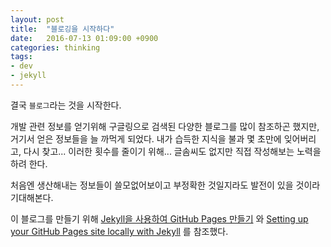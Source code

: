 ```yaml
---
layout: post
title:  "블로깅을 시작하다"
date:   2016-07-13 01:09:00 +0900
categories: thinking
tags: 
- dev
- jekyll
---
```

결국 `블로그`라는 것을 시작한다.

개발 관련 정보를 얻기위해 구글링으로 검색된 다양한 블로그를 많이 참조하곤 했지만, 거기서 얻은 정보들을 늘 까먹게 되었다.
내가 습득한 지식을 불과 몇 초만에 잊어버리고, 다시 찾고...
이러한 횟수를 줄이기 위해... 글솜씨도 없지만 직접 작성해보는 노력을 하려 한다.

처음엔 생산해내는 정보들이 쓸모없어보이고 부정확한 것일지라도 발전이 있을 것이라 기대해본다.

이 블로그를 만들기 위해 [Jekyll을 사용하여 GitHub Pages 만들기][Jekyll을 사용하여 GitHub Pages 만들기] 와 [Setting up your GitHub Pages site locally with Jekyll][Setting up your GitHub Pages site locally with Jekyll] 를 참조했다.

[Jekyll을 사용하여 GitHub Pages 만들기]: http://blog.saltfactory.net/jekyll/upgrade-github-pages-dependency-versions.html
[Setting up your GitHub Pages site locally with Jekyll]: https://help.github.com/articles/setting-up-your-github-pages-site-locally-with-jekyll/
